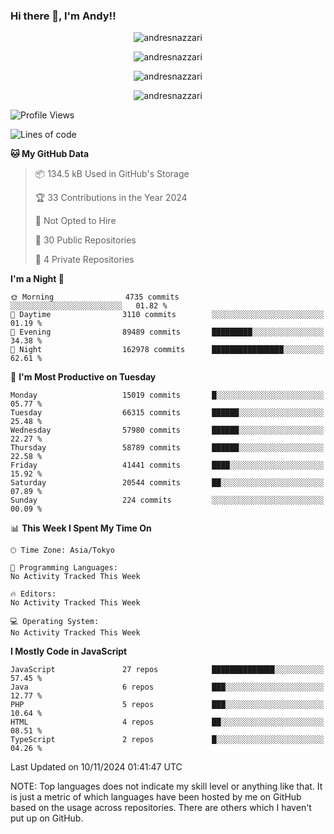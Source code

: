 ### Hi there 👋, I'm Andy!!

<p align="center" >
  <img src="https://github-profile-trophy.vercel.app/?username=AndresNazzari&theme=dracula&column=-1" alt="andresnazzari"/>
</p>

<p align="center">
  <img  src="https://github-readme-stats.vercel.app/api?username=AndresNazzari&count_private=true&show_icons=true&theme=dracula" alt="andresnazzari"/>
</p>
<p align="center">
  <img  src="https://github-readme-stats.vercel.app/api/top-langs/?username=AndresNazzari&layout=compact" alt="andresnazzari"/>
</p>
<p align="center" >
  <img src="https://github-readme-stats.vercel.app/api/wakatime?username=AndresNazzari" alt="andresnazzari"/>
</p>

<!--START_SECTION:waka-->
![Profile Views](http://img.shields.io/badge/Profile%20Views-0-blue)

![Lines of code](https://img.shields.io/badge/From%20Hello%20World%20I%27ve%20Written-49.4%20million%20lines%20of%20code-blue)

**🐱 My GitHub Data** 

> 📦 134.5 kB Used in GitHub's Storage 
 > 
> 🏆 33 Contributions in the Year 2024
 > 
> 🚫 Not Opted to Hire
 > 
> 📜 30 Public Repositories 
 > 
> 🔑 4 Private Repositories 
 > 
**I'm a Night 🦉** 

```text
🌞 Morning                4735 commits        ░░░░░░░░░░░░░░░░░░░░░░░░░   01.82 % 
🌆 Daytime                3110 commits        ░░░░░░░░░░░░░░░░░░░░░░░░░   01.19 % 
🌃 Evening                89489 commits       █████████░░░░░░░░░░░░░░░░   34.38 % 
🌙 Night                  162978 commits      ████████████████░░░░░░░░░   62.61 % 
```
📅 **I'm Most Productive on Tuesday** 

```text
Monday                   15019 commits       █░░░░░░░░░░░░░░░░░░░░░░░░   05.77 % 
Tuesday                  66315 commits       ██████░░░░░░░░░░░░░░░░░░░   25.48 % 
Wednesday                57980 commits       ██████░░░░░░░░░░░░░░░░░░░   22.27 % 
Thursday                 58789 commits       ██████░░░░░░░░░░░░░░░░░░░   22.58 % 
Friday                   41441 commits       ████░░░░░░░░░░░░░░░░░░░░░   15.92 % 
Saturday                 20544 commits       ██░░░░░░░░░░░░░░░░░░░░░░░   07.89 % 
Sunday                   224 commits         ░░░░░░░░░░░░░░░░░░░░░░░░░   00.09 % 
```


📊 **This Week I Spent My Time On** 

```text
🕑︎ Time Zone: Asia/Tokyo

💬 Programming Languages: 
No Activity Tracked This Week

🔥 Editors: 
No Activity Tracked This Week

💻 Operating System: 
No Activity Tracked This Week
```

**I Mostly Code in JavaScript** 

```text
JavaScript               27 repos            ██████████████░░░░░░░░░░░   57.45 % 
Java                     6 repos             ███░░░░░░░░░░░░░░░░░░░░░░   12.77 % 
PHP                      5 repos             ███░░░░░░░░░░░░░░░░░░░░░░   10.64 % 
HTML                     4 repos             ██░░░░░░░░░░░░░░░░░░░░░░░   08.51 % 
TypeScript               2 repos             █░░░░░░░░░░░░░░░░░░░░░░░░   04.26 % 
```




 Last Updated on 10/11/2024 01:41:47 UTC
<!--END_SECTION:waka-->

NOTE: Top languages does not indicate my skill level or anything like that. It is just a metric of which languages have been hosted by me on GitHub based on the usage across repositories. There are others which I haven't put up on GitHub.

<!-- Here are some ideas to get you started:

-   🔭 I’m currently working on ...
-   🌱 I’m currently learning ...
-   👯 I’m looking to collaborate on ...
-   🤔 I’m looking for help with ...
-   💬 Ask me about ...
-   📫 How to reach me: ...
-   😄 Pronouns: ...
-   ⚡ Fun fact: ... -->
